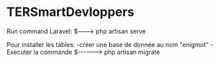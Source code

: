 # TERSmartDevloppers

Run command Laravel: 
$---> php artisan serve

Pour installer les tables:
-créer une base de donnée au nom "enigmot"
-Executer la commande
$------> php artisan migrate 
